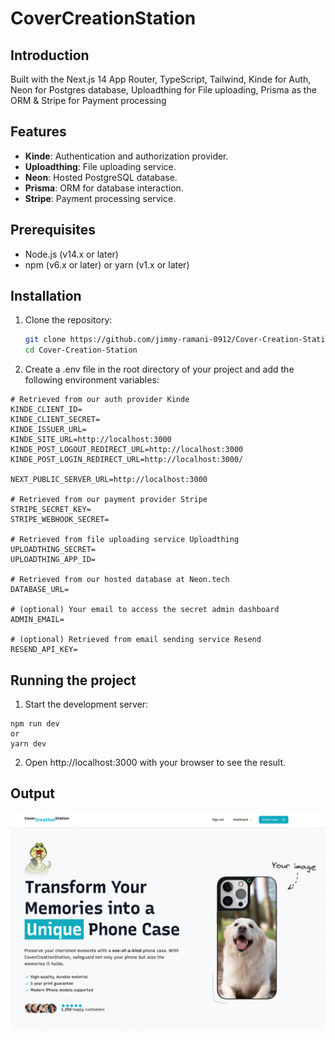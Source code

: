 # CoverCreationStation

## Introduction

Built with the Next.js 14 App Router, TypeScript, Tailwind, Kinde for Auth, Neon for Postgres database, Uploadthing for File uploading, Prisma as the ORM & Stripe for Payment processing

## Features

- **Kinde**: Authentication and authorization provider.
- **Uploadthing**: File uploading service.
- **Neon**: Hosted PostgreSQL database.
- **Prisma**: ORM for database interaction.
- **Stripe**: Payment processing service.

## Prerequisites

- Node.js (v14.x or later)
- npm (v6.x or later) or yarn (v1.x or later)

## Installation

1. Clone the repository:

   ```bash
   git clone https://github.com/jimmy-ramani-0912/Cover-Creation-Station
   cd Cover-Creation-Station
   ```

2. Create a .env file in the root directory of your project and add the following environment variables:

```
# Retrieved from our auth provider Kinde
KINDE_CLIENT_ID=
KINDE_CLIENT_SECRET=
KINDE_ISSUER_URL=
KINDE_SITE_URL=http://localhost:3000
KINDE_POST_LOGOUT_REDIRECT_URL=http://localhost:3000
KINDE_POST_LOGIN_REDIRECT_URL=http://localhost:3000/

NEXT_PUBLIC_SERVER_URL=http://localhost:3000

# Retrieved from our payment provider Stripe
STRIPE_SECRET_KEY=
STRIPE_WEBHOOK_SECRET=

# Retrieved from file uploading service Uploadthing
UPLOADTHING_SECRET=
UPLOADTHING_APP_ID=

# Retrieved from our hosted database at Neon.tech
DATABASE_URL=

# (optional) Your email to access the secret admin dashboard
ADMIN_EMAIL=

# (optional) Retrieved from email sending service Resend
RESEND_API_KEY=
```

## Running the project

1. Start the development server:

```
npm run dev
or
yarn dev
```

2. Open http://localhost:3000 with your browser to see the result.

## Output

<img alt="CoverCreationStation" src="public/SS-1.png">
